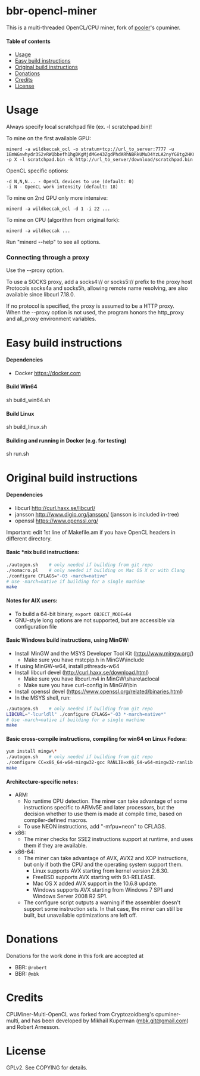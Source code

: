 bbr-opencl-miner
==============

This is a multi-threaded OpenCL/CPU miner,
fork of [pooler](//github.com/pooler)'s cpuminer.

#### Table of contents

* [Usage](#usage)
* [Easy build instructions](#build)
* [Original build instructions](#build-old)
* [Donations](#donations)
* [Credits](#credits)
* [License](#license)


Usage
==================

Always specify local scratchpad file (ex. -l scratchpad.bin)!

To mine on the first available GPU:
```
minerd -a wildkeccak_ocl -o stratum+tcp://url_to_server:7777 -u 1EmWGnwhydr3S2vRWQbbefh1hgDKgMjdMGe43ZgdPhdARhNBRkUMuD4YzLA2nyYG8tg2HKCCBg4aDamJKypRQWW1Ca2kSV8 -p X -l scratchpad.bin -k http://url_to_server/download/scratchpad.bin
```

OpenCL specific options:
```
-d N,N,N... - OpenCL devices to use (default: 0)
-i N - OpenCL work intensity (default: 18)
```

To mine on 2nd GPU only more intensive:
```
minerd -a wildkeccak_ocl -d 1 -i 22 ...
```

To mine on CPU (algorithm from original fork):
```
minerd -a wildkeccak ... 
```


Run "minerd --help" to see all options.



### Connecting through a proxy



Use the --proxy option.

To use a SOCKS proxy, add a socks4:// or socks5:// prefix to the proxy host  
Protocols socks4a and socks5h, allowing remote name resolving, are also available since libcurl 7.18.0.

If no protocol is specified, the proxy is assumed to be a HTTP proxy.  
When the --proxy option is not used, the program honors the http_proxy and all_proxy environment variables.



Easy build instructions
============

#### Dependencies
* Docker			https://docker.com

#### Build Win64
sh build_win64.sh

#### Build Linux
sh build_linux.sh

#### Building and running in Docker (e.g. for testing)
sh run.sh



Original build instructions
=====

#### Dependencies
* libcurl			http://curl.haxx.se/libcurl/
* jansson			http://www.digip.org/jansson/ (jansson is included in-tree)
* openssl     https://www.openssl.org/


Important: edit 1st line of Makefile.am if you have OpenCL headers in different directory.

#### Basic *nix build instructions:
```sh
./autogen.sh	# only needed if building from git repo
./nomacro.pl	# only needed if building on Mac OS X or with Clang
./configure CFLAGS="-O3 -march=native"
# Use -march=native if building for a single machine
make
```

#### Notes for AIX users:
 * To build a 64-bit binary, `export OBJECT_MODE=64`
 * GNU-style long options are not supported, but are accessible via configuration file

#### Basic Windows build instructions, using MinGW:
 * Install MinGW and the MSYS Developer Tool Kit (http://www.mingw.org/)
   * Make sure you have mstcpip.h in MinGW\include
 * If using MinGW-w64, install pthreads-w64
 * Install libcurl devel (http://curl.haxx.se/download.html)
   * Make sure you have libcurl.m4 in MinGW\share\aclocal
   * Make sure you have curl-config in MinGW\bin
 * Install openssl devel (https://www.openssl.org/related/binaries.html)
 * In the MSYS shell, run:
```sh
./autogen.sh	# only needed if building from git repo
LIBCURL="-lcurldll" ./configure CFLAGS="-O3 *-march=native*"
# Use -march=native if building for a single machine
make
```

#### Basic cross-compile instructions, compiling for win64 on Linux Fedora:
```sh
yum install mingw\*
./autogen.sh    # only needed if building from git repo
./configure CC=x86_64-w64-mingw32-gcc RANLIB=x86_64-w64-mingw32-ranlib --target x86_64-w64-mingw32 
make
```

#### Architecture-specific notes:
 * ARM:
   * No runtime CPU detection. The miner can take advantage of some instructions specific to ARMv5E and later processors, but the decision whether to use them is made at compile time, based on compiler-defined macros.
   * To use NEON instructions, add "-mfpu=neon" to CFLAGS.
 * x86:
   * The miner checks for SSE2 instructions support at runtime, and uses them if they are available.
 * x86-64:	
   * The miner can take advantage of AVX, AVX2 and XOP instructions, but only if both the CPU and the operating system support them.
     * Linux supports AVX starting from kernel version 2.6.30.
     * FreeBSD supports AVX starting with 9.1-RELEASE.
     * Mac OS X added AVX support in the 10.6.8 update.
     * Windows supports AVX starting from Windows 7 SP1 and Windows Server 2008 R2 SP1.
   * The configure script outputs a warning if the assembler doesn't support some instruction sets. In that case, the miner can still be built, but unavailable optimizations are left off.



Donations
=========
Donations for the work done in this fork are accepted at
* BBR: `@robert`
* BBR: `@mbk`

Credits
=======
CPUMiner-Multi-OpenCL was forked from Cryptozoidberg's cpuminer-multi, and has been developed by Mikhail Kuperman (mbk.git@gmail.com) and Robert Arnesson.

License
=======
GPLv2.  See COPYING for details.
